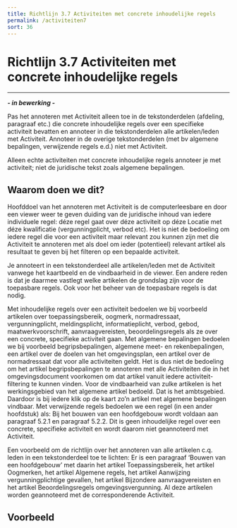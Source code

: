```yaml
---
title: Richtlijn 3.7 Activiteiten met concrete inhoudelijke regels
permalink: /activiteiten7
sort: 36
---
```


# Richtlijn 3.7 Activiteiten met concrete inhoudelijke regels
----------------

***- in bewerking -***

Pas het annoteren met Activiteit alleen toe in de tekstonderdelen (afdeling, paragraaf etc.) die concrete inhoudelijke regels over een specifieke activiteit bevatten en annoteer in die tekstonderdelen alle artikelen/leden met Activiteit. Annoteer in de overige tekstonderdelen (met bv algemene bepalingen, verwijzende regels e.d.) niet met Activiteit. 

Alleen echte activiteiten met concrete inhoudelijke regels annoteer je met activiteit; niet de juridische tekst zoals algemene bepalingen. 
 
## Waarom doen we dit?

Hoofddoel van het annoteren met Activiteit is de computerleesbare en door een viewer weer te geven duiding van de juridische inhoud van iedere individuele regel: déze regel gaat over déze activiteit op déze Locatie met déze kwalificatie (vergunningplicht, verbod etc). Het is niet de bedoeling om iedere regel die voor een activiteit maar relevant zou kunnen zijn met die Activiteit te annoteren met als doel om ieder (potentieel) relevant artikel als resultaat te geven bij het filteren op een bepaalde activiteit. 

Je annoteert in een tekstonderdeel alle artikelen/leden met de Activiteit vanwege het kaartbeeld en de vindbaarheid in de viewer. Een andere reden is dat je daarmee vastlegt welke artikelen de grondslag zijn voor de toepasbare regels. Ook voor het beheer van de toepasbare regels is dat nodig. 

Met inhoudelijke regels over een activiteit bedoelen we bij voorbeeld artikelen over toepassingsbereik, oogmerk, normadressaat, vergunningplicht, meldingsplicht, informatieplicht, verbod, gebod, maatwerkvoorschrift, aanvraagvereisten, beoordelingsregels als ze over een concrete, specifieke activiteit gaan. Met algemene bepalingen bedoelen we bij voorbeeld begripsbepalingen, algemene meet- en rekenbepalingen, een artikel over de doelen van het omgevingsplan, een artikel over de normadressaat dat voor alle activiteiten geldt. Het is dus niet de bedoeling om het artikel begripsbepalingen te annoteren met alle Activiteiten die in het omgevingsdocument voorkomen om dat artikel vanuit iedere activiteit-filtering te kunnen vinden. Voor de vindbaarheid van zulke artikelen is het werkingsgebied van het algemene artikel bedoeld. Dat is het ambtsgebied. Daardoor is bij iedere klik op de kaart zo’n artikel met algemene bepalingen vindbaar. Met verwijzende regels bedoelen we een regel (in een ander hoofdstuk) als: Bij het bouwen van een hoofdgebouw wordt voldaan aan paragraaf 5.2.1 en paragraaf 5.2.2. Dit is geen inhoudelijke regel over een concrete, specifieke activiteit en wordt daarom niet geannoteerd met Activiteit.  

Een voorbeeld om de richtlijn over het annoteren van alle artikelen c.q. leden in een tekstonderdeel toe te lichten: Er is een paragraaf ‘Bouwen van een hoofdgebouw’ met daarin het artikel Toepassingsbereik, het artikel Oogmerken, het artikel Algemene regels, het artikel Aanwijzing vergunningplichtige gevallen, het artikel Bijzondere aanvraagvereisten en het artikel Beoordelingsregels omgevingsvergunning. Al deze artikelen worden geannoteerd met de corresponderende Activiteit.  

**Voorbeeld**
----------------
